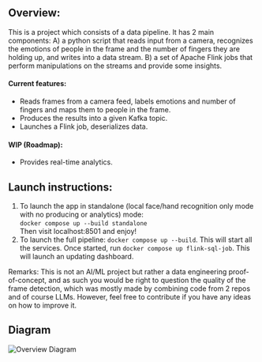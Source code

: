 
## Overview:
This is a project which consists of a data pipeline. It has 2 main components: A) a python script that reads input from a camera, recognizes the emotions of people in the frame and the number of fingers they are holding up, and writes into a data stream. B) a set of Apache Flink jobs that perform manipulations on the streams and provide some insights.
#### Current features:
- Reads frames from a camera feed, labels emotions and number of fingers and maps them to people in the frame.
- Produces the results into a given Kafka topic.
- Launches a Flink job, deserializes data.
#### WIP (Roadmap):
- Provides real-time analytics.

## Launch instructions:
1. To launch the app in standalone (local face/hand recognition only mode with no producing or analytics) mode: <br>
`docker compose up --build standalone`
<br>Then visit localhost:8501 and enjoy!
2. To launch the full pipeline:
`docker compose up --build`. This will start all the services. Once started, run `docker compose up flink-sql-job`. This will launch an updating dashboard.


Remarks:
This is not an AI/ML project but rather a data engineering proof-of-concept, and as such you would be right to question the quality of the frame detection, which was mostly made by combining code from 2 repos and of course LLMs. However, feel free to contribute if you have any ideas on how to improve it.

## Diagram
![Overview Diagram](https://github.com/user-attachments/assets/5ffaa892-baa4-48c0-a75c-2a50f749c4d7)
